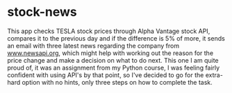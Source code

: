 # stock-news
This app checks TESLA stock prices through Alpha Vantage stock API, compares it to the previous day and if the
difference is 5% of more, it sends an email with three latest news regarding the company from www.newsapi.org, 
which might help with working out the reason for the price change and make a decision on what to do next.
This one I am quite proud of, it was an assignment from my Python course, I was feeling fairly confident with using API's
by that point, so I've decided to go for the extra-hard option with no hints, only three steps on how to complete the task.
